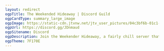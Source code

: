 ```yaml
---
layout: redirect
ogpTitle: The Weekended Hideaway | Discord Guild
ogpCardType: summary_large_image
ogpImage: https://static-cdn.jtvnw.net/jtv_user_pictures/04c3bf6b-01c1-4230-ac3b-0bfbf1a89404-profile_banner-480-1280x640.png
ogpUrl: https://discord.gg/JDnmaud
ogpSitename: Discord
ogpDescription: Join the Weekender Hideaway, a fairly chill server that doesnt really have a topic, but does have a resident twitch streamer.
ogpTheme: 7F170E
---
```


